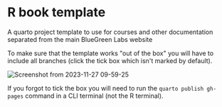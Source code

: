 # R book template

A quarto project template to use for courses and other documentation separated from the main BlueGreen Labs website

To make sure that the template works "out of the box" you will have to include all branches (click the tick box which isn't marked by default).

![Screenshot from 2023-11-27 09-59-25](https://github.com/bluegreen-labs/R_book_template/assets/1354258/c3eb89cb-85d7-454a-ac44-b888da14e5c5)

If you forgot to tick the box you will need to run the `quarto publish gh-pages` command in a CLI terminal (not the R terminal).
